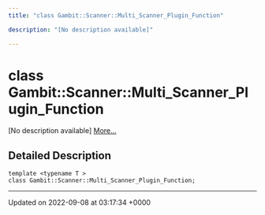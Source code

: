```yaml
---
title: "class Gambit::Scanner::Multi_Scanner_Plugin_Function"

description: "[No description available]"

---
```


# class Gambit::Scanner::Multi_Scanner_Plugin_Function



[No description available] [More...](#detailed-description)

## Detailed Description

```
template <typename T >
class Gambit::Scanner::Multi_Scanner_Plugin_Function;
```

-------------------------------

Updated on 2022-09-08 at 03:17:34 +0000